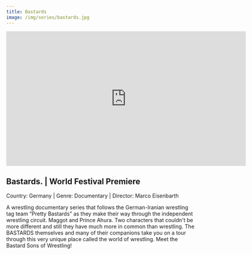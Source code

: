 ```yaml
---
title: Bastards
image: /img/series/bastards.jpg
---
```

<iframe src="https://player.vimeo.com/video/331961723?title=0&byline=0&portrait=0" width="640" height="360" frameborder="0" allow="autoplay; fullscreen" allowfullscreen></iframe>

## Bastards. | World Festival Premiere
Country: Germany | Genre: Documentary | Director: Marco Eisenbarth

A wrestling documentary series that follows the German-Iranian wrestling tag team “Pretty Bastards” as they make their way through the independent wrestling circuit. Maggot and Prince Ahura. Two characters that couldn't be more different and still they have much more in common than wrestling. The BASTARDS themselves and many of their companions take you on a tour through this very unique place called the world of wrestling. Meet the Bastard Sons of Wrestling!